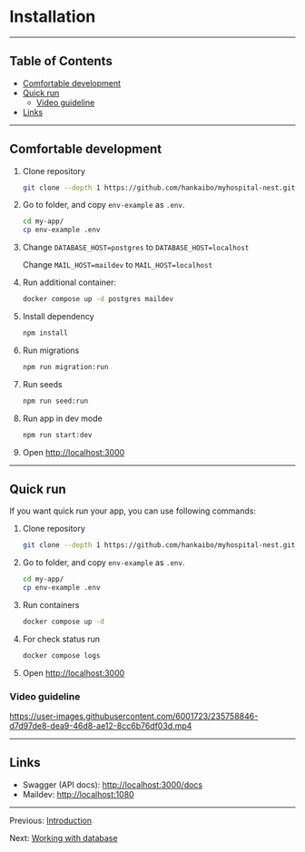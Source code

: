 # Installation

---

## Table of Contents <!-- omit in toc -->

- [Comfortable development](#comfortable-development)
- [Quick run](#quick-run)
  - [Video guideline](#video-guideline)
- [Links](#links)

---

## Comfortable development

1. Clone repository

   ```bash
   git clone --depth 1 https://github.com/hankaibo/myhospital-nest.git my-app
   ```

1. Go to folder, and copy `env-example` as `.env`.

   ```bash
   cd my-app/
   cp env-example .env
   ```

1. Change `DATABASE_HOST=postgres` to `DATABASE_HOST=localhost`

   Change `MAIL_HOST=maildev` to `MAIL_HOST=localhost`

1. Run additional container:

   ```bash
   docker compose up -d postgres maildev
   ```

1. Install dependency

   ```bash
   npm install
   ```

1. Run migrations

   ```bash
   npm run migration:run
   ```

1. Run seeds

   ```bash
   npm run seed:run
   ```

1. Run app in dev mode

   ```bash
   npm run start:dev
   ```

1. Open <http://localhost:3000>

---

## Quick run

If you want quick run your app, you can use following commands:

1. Clone repository

   ```bash
   git clone --depth 1 https://github.com/hankaibo/myhospital-nest.git my-app
   ```

1. Go to folder, and copy `env-example` as `.env`.

   ```bash
   cd my-app/
   cp env-example .env
   ```

1. Run containers

   ```bash
   docker compose up -d
   ```

1. For check status run

   ```bash
   docker compose logs
   ```

1. Open <http://localhost:3000>

### Video guideline

<https://user-images.githubusercontent.com/6001723/235758846-d7d97de8-dea9-46d8-ae12-8cc6b76df03d.mp4>

---

## Links

- Swagger (API docs): <http://localhost:3000/docs>
- Maildev: <http://localhost:1080>

---

Previous: [Introduction](introduction.md)

Next: [Working with database](database.md)
